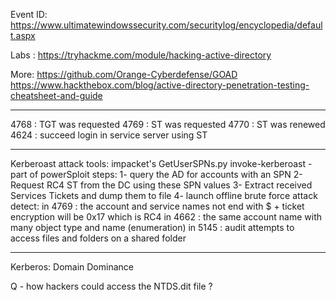 Event ID:
https://www.ultimatewindowssecurity.com/securitylog/encyclopedia/default.aspx

Labs :
https://tryhackme.com/module/hacking-active-directory

More:
https://github.com/Orange-Cyberdefense/GOAD
https://www.hackthebox.com/blog/active-directory-penetration-testing-cheatsheet-and-guide


---
4768 : TGT was requested
4769 : ST was requested
4770 : ST was renewed
4624 : succeed login in service server using ST

---
Kerberoast attack 
tools:
impacket's GetUserSPNs.py 
invoke-kerberoast - part of powerSploit
steps:
1- query the AD for accounts with an SPN
2-Request RC4 ST from the DC using these SPN values
3- Extract received Services Tickets and dump them to file
4- launch offline brute force attack
detect:
in 4769 : the account and service names not end with $ + ticket encryption will be 0x17 which is RC4
in 4662 : the same account name with many object type and name (enumeration)
in 5145 : audit attempts to access files and folders on a shared folder

---
Kerberos: Domain Dominance

Q - how hackers could access the NTDS.dit file ? 


